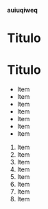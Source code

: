 **auiuqiweq**

<h1>Titulo</h1>

# Titulo

<ul>
    <li>Item</li>
    <li>Item</li>
    <li>Item</li>
    <li>Item</li>
    <li>Item</li>
    <li>Item</li>
    <li>Item</li>
</ul>

1. Item
1. Item
1. Item
1. Item
1. Item
1. Item
1. Item
1. Item

